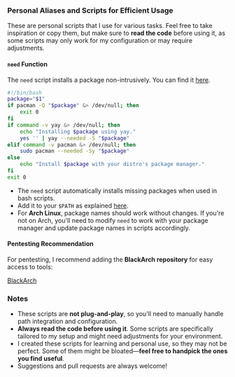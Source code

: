 ### Personal Aliases and Scripts for Efficient Usage

These are personal scripts that I use for various tasks. Feel free to take inspiration or copy them, but make sure to **read the code** before using it, as some scripts may only work for my configuration or may require adjustments.

#### `need` Function

The `need` script installs a package non-intrusively. You can find it [here](https://github.com/x3ric/usr/blob/main/.local/share/bin/need).

```bash
#!/bin/bash
package="$1"
if pacman -Q "$package" &> /dev/null; then
    exit 0
fi
if command -v yay &> /dev/null; then
    echo "Installing $package using yay."
    yes '' | yay --needed -S "$package"
elif command -v pacman &> /dev/null; then
    sudo pacman --needed -Sy "$package"
else
    echo "Install $package with your distro's package manager."
fi
exit 0
```

- The `need` script automatically installs missing packages when used in bash scripts.
- Add it to your `$PATH` as explained [here](https://github.com/x3ric/usr/blob/main/.local/share/bin/need).
- For **Arch Linux**, package names should work without changes. If you're not on Arch, you'll need to modify `need` to work with your package manager and update package names in scripts accordingly.

#### Pentesting Recommendation

For pentesting, I recommend adding the **BlackArch repository** for easy access to tools:

[BlackArch](https://github.com/x3ric/usr/blob/main/.local/share/bin/blackarch)

### Notes

- These scripts are **not plug-and-play**, so you'll need to manually handle path integration and configuration.
- **Always read the code before using it**. Some scripts are specifically tailored to my setup and might need adjustments for your environment.
- I created these scripts for learning and personal use, so they may not be perfect. Some of them might be bloated—**feel free to handpick the ones you find useful**.
- Suggestions and pull requests are always welcome!
